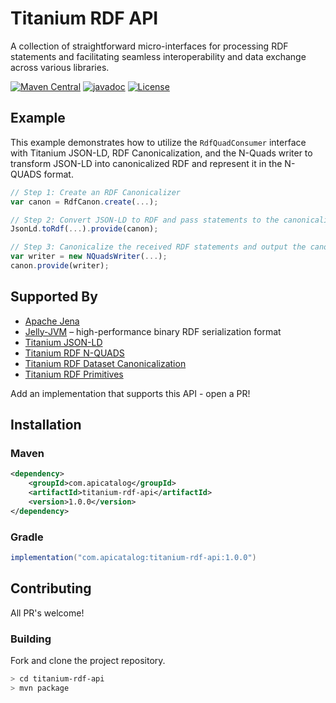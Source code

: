# Titanium RDF API

A collection of straightforward micro-interfaces for processing RDF statements and facilitating seamless interoperability and data exchange across various libraries.

[![Maven Central](https://img.shields.io/maven-central/v/com.apicatalog/titanium-rdf-api.svg?label=Maven%20Central)](https://search.maven.org/search?q=g:com.apicatalog%20AND%20a:titanium-rdf-api)
[![javadoc](https://javadoc.io/badge2/com.apicatalog/titanium-rdf-api/javadoc.svg)](https://javadoc.io/doc/com.apicatalog/titanium-rdf-api)
[![License](https://img.shields.io/badge/License-Apache%202.0-blue.svg)](https://opensource.org/licenses/Apache-2.0)

## Example

This example demonstrates how to utilize the `RdfQuadConsumer` interface with Titanium JSON-LD, RDF Canonicalization, and the N-Quads writer to transform JSON-LD into canonicalized RDF and represent it in the N-QUADS format.

```javascript
// Step 1: Create an RDF Canonicalizer
var canon = RdfCanon.create(...);

// Step 2: Convert JSON-LD to RDF and pass statements to the canonicalizer
JsonLd.toRdf(...).provide(canon);

// Step 3: Canonicalize the received RDF statements and output the canonical version in N-QUADS format
var writer = new NQuadsWriter(...);
canon.provide(writer);

```
## Supported By

* [Apache Jena](https://jena.apache.org/)
* [Jelly-JVM](https://w3id.org/jelly/jelly-jvm) – high-performance binary RDF serialization format
* [Titanium JSON-LD](https://github.com/filip26/titanium-json-ld)
* [Titanium RDF N-QUADS](https://github.com/filip26/titanium-rdf-n-quads)
* [Titanium RDF Dataset Canonicalization](https://github.com/filip26/titanium-rdf-canon)
* [Titanium RDF Primitives](https://github.com/filip26/titanium-rdf-primitives)

Add an implementation that supports this API - open a PR!


## Installation

### Maven

```xml
<dependency>
    <groupId>com.apicatalog</groupId>
    <artifactId>titanium-rdf-api</artifactId>
    <version>1.0.0</version>
</dependency>
```

### Gradle

```gradle
implementation("com.apicatalog:titanium-rdf-api:1.0.0")
```

## Contributing

All PR's welcome!


### Building

Fork and clone the project repository.

```bash
> cd titanium-rdf-api
> mvn package
```

